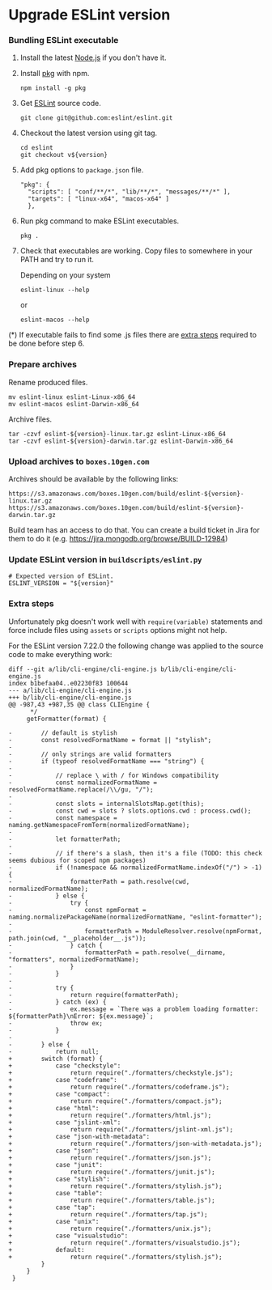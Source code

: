# Upgrade ESLint version

### Bundling ESLint executable

1. Install the latest [Node.js](https://nodejs.org/en/download/) if you don't have it.
2. Install [pkg](https://www.npmjs.com/package/pkg) with npm.
   ```
   npm install -g pkg
   ```
3. Get [ESLint](https://github.com/eslint/eslint) source code.
   ```
   git clone git@github.com:eslint/eslint.git
   ```
4. Checkout the latest version using git tag.
   ```
   cd eslint
   git checkout v${version}
   ```
5. Add pkg options to `package.json` file.
   ```
   "pkg": {
     "scripts": [ "conf/**/*", "lib/**/*", "messages/**/*" ],
     "targets": [ "linux-x64", "macos-x64" ]
     },
   ```
6. Run pkg command to make ESLint executables.
   ```
   pkg .
   ```
7. Check that executables are working.
   Copy files to somewhere in your PATH and try to run it.

   Depending on your system
   ```
   eslint-linux --help
   ```
   or
   ```
   eslint-macos --help
   ```

(*) If executable fails to find some .js files there are [extra steps](#extra-steps)
required to be done before step 6.

### Prepare archives

Rename produced files.
```
mv eslint-linux eslint-Linux-x86_64
mv eslint-macos eslint-Darwin-x86_64
```
Archive files.
```
tar -czvf eslint-${version}-linux.tar.gz eslint-Linux-x86_64
tar -czvf eslint-${version}-darwin.tar.gz eslint-Darwin-x86_64
```

### Upload archives to `boxes.10gen.com`

Archives should be available by the following links:
```
https://s3.amazonaws.com/boxes.10gen.com/build/eslint-${version}-linux.tar.gz
https://s3.amazonaws.com/boxes.10gen.com/build/eslint-${version}-darwin.tar.gz
```
Build team has an access to do that.
You can create a build ticket in Jira for them to do it
(e.g. https://jira.mongodb.org/browse/BUILD-12984)

### Update ESLint version in `buildscripts/eslint.py`
```
# Expected version of ESLint.
ESLINT_VERSION = "${version}"
```

### Extra steps

Unfortunately pkg doesn't work well with `require(variable)` statements
and force include files using `assets` or `scripts` options might not help.

For the ESLint version 7.22.0 the following change was applied to the
source code to make everything work:
```
diff --git a/lib/cli-engine/cli-engine.js b/lib/cli-engine/cli-engine.js
index b1befaa04..e02230f83 100644
--- a/lib/cli-engine/cli-engine.js
+++ b/lib/cli-engine/cli-engine.js
@@ -987,43 +987,35 @@ class CLIEngine {
      */
     getFormatter(format) {
 
-        // default is stylish
-        const resolvedFormatName = format || "stylish";
-
-        // only strings are valid formatters
-        if (typeof resolvedFormatName === "string") {
-
-            // replace \ with / for Windows compatibility
-            const normalizedFormatName = resolvedFormatName.replace(/\\/gu, "/");
-
-            const slots = internalSlotsMap.get(this);
-            const cwd = slots ? slots.options.cwd : process.cwd();
-            const namespace = naming.getNamespaceFromTerm(normalizedFormatName);
-
-            let formatterPath;
-
-            // if there's a slash, then it's a file (TODO: this check seems dubious for scoped npm packages)
-            if (!namespace && normalizedFormatName.indexOf("/") > -1) {
-                formatterPath = path.resolve(cwd, normalizedFormatName);
-            } else {
-                try {
-                    const npmFormat = naming.normalizePackageName(normalizedFormatName, "eslint-formatter");
-
-                    formatterPath = ModuleResolver.resolve(npmFormat, path.join(cwd, "__placeholder__.js"));
-                } catch {
-                    formatterPath = path.resolve(__dirname, "formatters", normalizedFormatName);
-                }
-            }
-
-            try {
-                return require(formatterPath);
-            } catch (ex) {
-                ex.message = `There was a problem loading formatter: ${formatterPath}\nError: ${ex.message}`;
-                throw ex;
-            }
-
-        } else {
-            return null;
+        switch (format) {
+            case "checkstyle":
+                return require("./formatters/checkstyle.js");
+            case "codeframe":
+                return require("./formatters/codeframe.js");
+            case "compact":
+                return require("./formatters/compact.js");
+            case "html":
+                return require("./formatters/html.js");
+            case "jslint-xml":
+                return require("./formatters/jslint-xml.js");
+            case "json-with-metadata":
+                return require("./formatters/json-with-metadata.js");
+            case "json":
+                return require("./formatters/json.js");
+            case "junit":
+                return require("./formatters/junit.js");
+            case "stylish":
+                return require("./formatters/stylish.js");
+            case "table":
+                return require("./formatters/table.js");
+            case "tap":
+                return require("./formatters/tap.js");
+            case "unix":
+                return require("./formatters/unix.js");
+            case "visualstudio":
+                return require("./formatters/visualstudio.js");
+            default:
+                return require("./formatters/stylish.js");
         }
     }
 }
```
